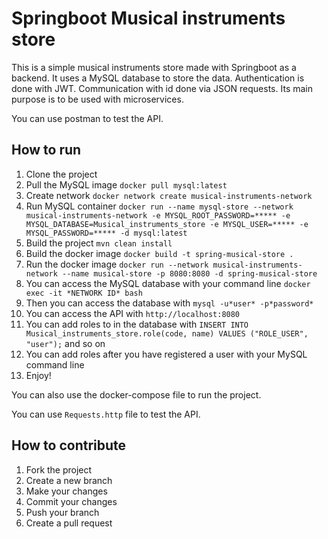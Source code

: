 # Springboot Musical instruments store

This is a simple musical instruments store made with Springboot as a backend. It uses a MySQL database to store the data. 
Authentication is done with JWT. Communication with id done via JSON requests. Its main purpose is to be used with microservices.

You can use postman to test the API.

## How to run

1. Clone the project
2. Pull the MySQL image `docker pull mysql:latest`
3. Create network `docker network create musical-instruments-network`
4. Run MySQL container `docker run --name mysql-store --network musical-instruments-network -e MYSQL_ROOT_PASSWORD=***** -e MYSQL_DATABASE=Musical_instruments_store -e MYSQL_USER=***** -e MYSQL_PASSWORD=***** -d mysql:latest`
5. Build the project `mvn clean install`
6. Build the docker image `docker build -t spring-musical-store .`
7. Run the docker image `docker run --network musical-instruments-network --name musical-store -p 8080:8080 -d spring-musical-store`
8. You can access the MySQL database with your command line `docker exec -it *NETWORK ID* bash`
9. Then you can access the database with `mysql -u*user* -p*password*`
10. You can access the API with `http://localhost:8080`
11. You can add roles to in the database with `INSERT INTO Musical_instruments_store.role(code, name) VALUES ("ROLE_USER", "user");` and so on
12. You can add roles after you have registered a user with your MySQL command line
13. Enjoy!

You can also use the docker-compose file to run the project.

You can use `Requests.http` file to test the API.

## How to contribute

1. Fork the project
2. Create a new branch
3. Make your changes
4. Commit your changes
5. Push your branch
6. Create a pull request